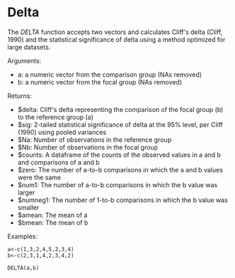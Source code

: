 # Delta

The *DELTA* function accepts two vectors and calculates Cliff's delta (Cliff, 1990) and the statistical significance of delta using a method optimized for large datasets.

Arguments:

- a: a numeric vector from the comparison group (NAs removed)    
- b: a numeric vector from the focal group (NAs removed)    

Returns:

- $delta: Cliff's delta representing the comparison of the focal group (b) to the reference group (a)  
- $sig: 2-tailed statistical significance of delta at the 95% level, per Cliff (1990) using pooled variances  
- $Na: Number of observations in the reference group  
- $Nb: Number of observations in the focal group  
- $counts: A dataframe of the counts of the observed values in a and b and comparisons of a and b  
- $zero: The number of a-to-b comparisons in which the a and b values were the same  
- $num1: The number of a-to-b comparisons in which the b value was larger  
- $numneg1: The number of 1-to-b comparisons in which the b value was smaller  
- $amean: The mean of a  
- $bmean: The mean of b  

Examples:

```
a<-c(1,3,2,4,5,2,3,4)
b<-c(2,3,1,4,2,3,4,2)

DELTA(a,b)
```